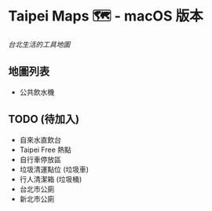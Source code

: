 # Taipei Maps 🗺 - macOS 版本

*台北生活的工具地圖*

## 地圖列表

- 公共飲水機


## TODO (待加入)

- 自來水直飲台
- Taipei Free 熱點
- 自行車停放區
- 垃圾清運點位 (垃圾車)
- 行人清潔箱 (垃圾桶)
- 台北市公廁
- 新北市公廁



